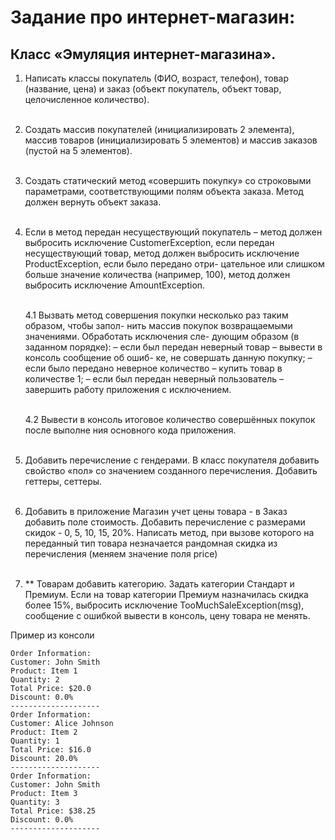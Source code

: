 # Задание про интернет-магазин:

## Класс «Эмуляция интернет-магазина».
1. Написать классы покупатель (ФИО, возраст, телефон), товар (название, цена) и
   заказ (объект покупатель, объект товар, целочисленное количество).<br><br>

2. Создать массив покупателей (инициализировать 2 элемента), массив товаров
   (инициализировать 5 элементов) и массив заказов (пустой на 5 элементов).<br><br>

3. Создать статический метод «совершить покупку» со строковыми параметрами,
   соответствующими полям объекта заказа. Метод должен вернуть объект заказа.<br><br>

4. Если в метод передан несуществующий покупатель – метод должен выбросить
   исключение CustomerException, если передан несуществующий товар, метод
   должен выбросить исключение ProductException, если было передано отри-
   цательное или слишком больше значение количества (например, 100), метод
   должен выбросить исключение AmountException.<br><br>

   4.1 Вызвать метод совершения покупки несколько раз таким образом, чтобы запол-
   нить массив покупок возвращаемыми значениями. Обработать исключения сле-
   дующим образом (в заданном порядке):
   – если был передан неверный товар – вывести в консоль сообщение об ошиб-
   ке, не совершать данную покупку;
   – если было передано неверное количество – купить товар в количестве 1;
   – если был передан неверный пользователь – завершить работу приложения
   с исключением.<br><br>

    4.2 Вывести в консоль итоговое количество совершённых покупок после выполне
ния основного кода приложения.<br><br>

5. Добавить перечисление с гендерами. В класс покупателя добавить свойство «пол» со значением созданного перечисления. Добавить геттеры, сеттеры.
   <br><br>
6. Добавить в приложение Магазин учет цены товара - в Заказ добавить поле стоимость. Добавить перечисление с размерами скидок - 0, 5, 10, 15, 20%.
Написать метод, при вызове которого на переданный тип товара незначается рандомная скидка из перечисления (меняем значение поля price)
   <br><br>
7. ** Товарам добавить категорию. Задать категории Стандарт и Премиум. Если на товар категории Премиум назначилась скидка более 15%, выбросить исключение TooMuchSaleException(msg), сообщение с ошибкой вывести в консоль, цену товара не менять.

Пример из консоли
```
Order Information:
Customer: John Smith
Product: Item 1
Quantity: 2
Total Price: $20.0
Discount: 0.0%
--------------------
Order Information:
Customer: Alice Johnson
Product: Item 2
Quantity: 1
Total Price: $16.0
Discount: 20.0%
--------------------
Order Information:
Customer: John Smith
Product: Item 3
Quantity: 3
Total Price: $38.25
Discount: 0.0%
--------------------


```
